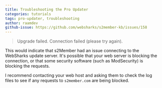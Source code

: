 ```yaml
---
title: Troubleshooting the Pro Updater
categories: tutorials
tags: pro-updater, troubleshooting
author: raamdev
github-issue: https://github.com/websharks/s2member-kb/issues/158
---
```


> Upgrade failed. Connection failed (please try again).

This would indicate that s2Member had an issue connecting to the WebSharks update server. It's possible that your web server is blocking the connection, or that some security software (such as ModSecurity) is blocking the requests.

I recommend contacting your web host and asking them to check the log files to see if any requests to `s2member.com` are being blocked.